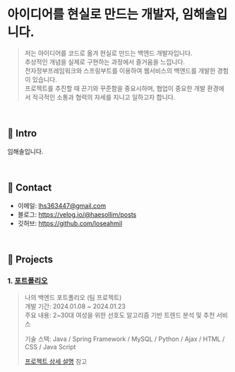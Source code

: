 # 아이디어를 현실로 만드는 개발자, 임해솔입니다.
> 저는 아이디어를 코드로 옮겨 현실로 만드는 백엔드 개발자입니다.<br>
> 추상적인 개념을 실제로 구현하는 과정에서 즐거움을 느낍니다.<br>
> 전자정부프레임워크와 스프링부트를 이용하여 웹서비스의 백엔드를 개발한 경험이 있습니다.<br>
> 프로젝트를 추진할 때 끈기와 꾸준함을 중요시하며, 협업이 중요한 개발 환경에서 적극적인 소통과 협력의 자세를 지니고 일하고자 합니다.
</br>

## :pushpin: Intro
임해솔입니다.

</br>

## :pushpin: Contact
- 이메일: lhs363447@gmail.com
- 블로그: https://velog.io/@haesollim/posts
- 깃허브: https://github.com/loseahmil

</br>

## :pushpin: Projects
### 1. [포트폴리오](https://github.com/2023-SMHRD-IS-AI1/RepoUp)
>나의 백엔드 포트폴리오 (팀 프로젝트)  
>개발 기간: 2024.01.08 ~ 2024.01.23  
>주요 내용: 2~30대 여성을 위한 선호도 알고리즘 기반 트렌드 분석 및 추천 서비스
>
>기술 스택: Java / Spring Framework / MySQL / Python / Ajax / HTML / CSS / Java Script
>  
>[프로젝트 상세 설명](https://github.com/2023-SMHRD-IS-AI1/RepoUp) 참고
